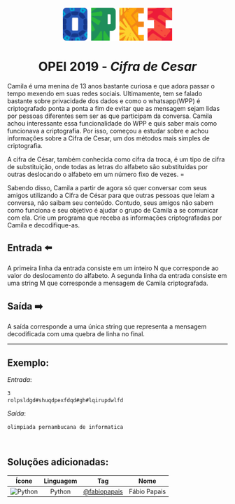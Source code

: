 <p align="center">
  <img width="250px" src="../../../docs/imagens/opei/logo_opei.png"/> 
</p>

 <h1 align="center" style="font-weight: bold">OPEI 2019 - <span style="font-style: italic">Cifra de Cesar</span></h1>

Camila é uma menina de 13 anos bastante curiosa e que adora passar o tempo mexendo em suas redes sociais. Ultimamente, tem se falado bastante sobre privacidade dos dados e como o whatsapp(WPP) é criptografado ponta a ponta a fim de evitar que as mensagem sejam lidas por pessoas diferentes sem ser as que participam da conversa. Camila achou interessante essa funcionalidade do WPP e quis saber mais como funcionava a criptografia. Por isso, começou a estudar sobre e achou informações sobre a Cifra de Cesar, um dos métodos mais simples de criptografia.

A cifra de César, também conhecida como cifra da troca, é um tipo de cifra de substituição, onde todas as letras do alfabeto são substituídas por outras deslocando o alfabeto em um número fixo de vezes. =

Sabendo disso, Camila a partir de agora só quer conversar com seus amigos utilizando a Cifra de César para que outras pessoas que leiam a conversa, não saibam seu conteúdo. Contudo, seus amigos não sabem como funciona e seu objetivo é ajudar o grupo de Camila a se comunicar com ela. Crie um programa que receba as informações criptografadas por Camila e decodifique-as.

## Entrada ⬅️ 
A primeira linha da entrada consiste em um inteiro N que corresponde ao valor do deslocamento do alfabeto.
A segunda linha da entrada consiste em uma string M que corresponde a mensagem de Camila criptografada.

## Saída ➡️
A saída corresponde a uma única string que representa a mensagem decodificada com uma quebra de linha no final.

---
## Exemplo:
*Entrada*:
```
3
rolpsldgd#shuqdpexfdqd#gh#lqirupdwlfd
```
*Saída*:
```
olimpiada pernambucana de informatica
```

<br/>

## Soluções adicionadas:
| Ícone | Linguagem | Tag | Nome |
|:---:|:---:|:---:|:---:|
| <img width="100px" alt="Python" src="../../../docs/recursos/ícones/python.svg"> | Python | [@fabiopapais](github.com/fabiopapais) | Fábio Papais |